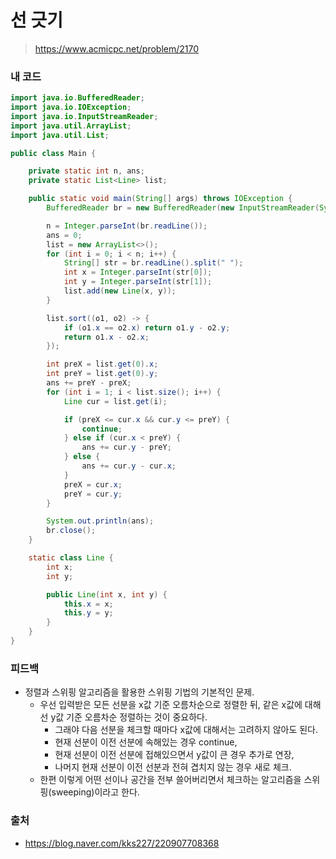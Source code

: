 # 선 긋기

> https://www.acmicpc.net/problem/2170

### 내 코드

```java
import java.io.BufferedReader;
import java.io.IOException;
import java.io.InputStreamReader;
import java.util.ArrayList;
import java.util.List;

public class Main {

    private static int n, ans;
    private static List<Line> list;

    public static void main(String[] args) throws IOException {
        BufferedReader br = new BufferedReader(new InputStreamReader(System.in));

        n = Integer.parseInt(br.readLine());
        ans = 0;
        list = new ArrayList<>();
        for (int i = 0; i < n; i++) {
            String[] str = br.readLine().split(" ");
            int x = Integer.parseInt(str[0]);
            int y = Integer.parseInt(str[1]);
            list.add(new Line(x, y));
        }

        list.sort((o1, o2) -> {
            if (o1.x == o2.x) return o1.y - o2.y;
            return o1.x - o2.x;
        });

        int preX = list.get(0).x;
        int preY = list.get(0).y;
        ans += preY - preX;
        for (int i = 1; i < list.size(); i++) {
            Line cur = list.get(i);

            if (preX <= cur.x && cur.y <= preY) {
                continue;
            } else if (cur.x < preY) {
                ans += cur.y - preY;
            } else {
                ans += cur.y - cur.x;
            }
            preX = cur.x;
            preY = cur.y;
        }

        System.out.println(ans);
        br.close();
    }

    static class Line {
        int x;
        int y;

        public Line(int x, int y) {
            this.x = x;
            this.y = y;
        }
    }
}
```

### 피드백

- 정렬과 스위핑 알고리즘을 활용한 스위핑 기법의 기본적인 문제.
    - 우선 입력받은 모든 선분을 x값 기준 오름차순으로 정렬한 뒤, 같은 x값에 대해선 y값 기준 오름차순 정렬하는 것이 중요하다.
        - 그래야 다음 선분을 체크할 때마다 x값에 대해서는 고려하지 않아도 된다.
        - 현재 선분이 이전 선분에 속해있는 경우 continue,
        - 현재 선분이 이전 선분에 접해있으면서 y값이 큰 경우 추가로 연장,
        - 나머지 현재 선분이 이전 선분과 전혀 겹치지 않는 경우 새로 체크.
    - 한편 이렇게 어떤 선이나 공간을 전부 쓸어버리면서 체크하는 알고리즘을 스위핑(sweeping)이라고 한다.

### 출처

- https://blog.naver.com/kks227/220907708368